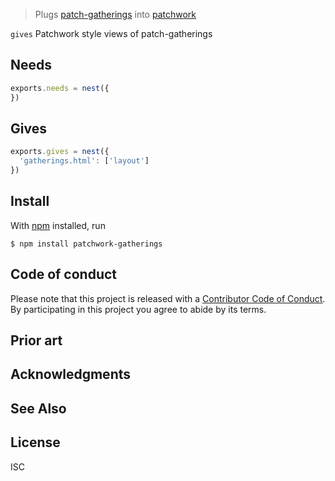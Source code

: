 > Plugs [patch-gatherings]() into [patchwork]() 

`gives` Patchwork style views of patch-gatherings 

## Needs
```js
exports.needs = nest({
})
```

## Gives
```js
exports.gives = nest({
  'gatherings.html': ['layout']
})
```


## Install

With [npm](https://npmjs.org/) installed, run

```
$ npm install patchwork-gatherings
```

## Code of conduct
Please note that this project is released with a [Contributor Code of Conduct](code-of-conduct.md). By participating in this project you agree to abide by its terms.  

## Prior art

## Acknowledgments


## See Also


## License

ISC
